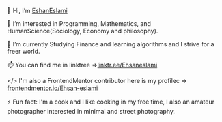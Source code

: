 👋 Hi, I’m [EshanEslami](https://github.com/Ehsan-eslami)

👀 I’m interested in Programming, Mathematics, and HumanScience(Sociology, Economy and philosophy).

🌱 I’m currently Studying Finance and learning algorithms and I strive for a freer world.

📫 You can find me in linktree =>[linktr.ee/Ehsaneslami](https://linktr.ee/Ehsaneslami)

</> I'm also a FrontendMentor contributor here is my profilec => [frontendmentor.io/Ehsan-eslami](https://www.frontendmentor.io/profile/Ehsan-eslami)

⚡ Fun fact: I'm a cook and I like cooking in my free time, I also an amateur photographer interested in minimal and street photography.

<!---
Ehsan-eslami/Ehsan-eslami is a ✨ special ✨ repository because its `README.md` (this file) appears on your GitHub profile.
You can click the Preview link to take a look at your changes.
--->
